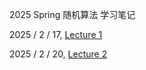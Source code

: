 2025 Spring 随机算法 学习笔记

2025 / 2 / 17, [Lecture 1](/lec1.html)

2025 / 2 / 20, [Lecture 2](/lec2.html)
